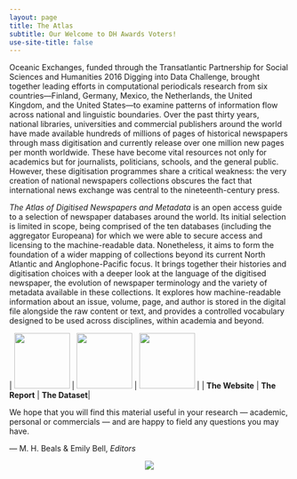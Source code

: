 ```yaml
---
layout: page
title: The Atlas
subtitle: Our Welcome to DH Awards Voters!
use-site-title: false
---
```


Oceanic Exchanges, funded through the Transatlantic Partnership for Social Sciences and Humanities 2016 Digging into Data Challenge, 
brought together leading efforts in computational periodicals research from six countries—Finland, Germany, Mexico, the Netherlands, 
the United Kingdom, and the United States—to examine patterns of information flow across national and linguistic boundaries. Over the 
past thirty years, national libraries, universities and commercial publishers around the world have made available hundreds of millions 
of pages of historical newspapers through mass digitisation and currently release over one million new pages per month worldwide. These 
have become vital resources not only for academics but for journalists, politicians, schools, and the general public. However, these digitisation 
programmes share a critical weakness: the very creation of national newspapers collections obscures the fact that international news exchange 
was central to the nineteenth-century press.

*The Atlas of Digitised Newspapers and Metadata* is an open access guide to a selection of newspaper databases around the world. Its initial 
selection is limited in scope, being comprised of the ten databases (including the aggregator Europeana) for which we were able to secure 
access and licensing to the machine-readable data. Nonetheless, it aims to form the foundation of a wider mapping of collections beyond its 
current North Atlantic and Anglophone-Pacific focus. It brings together their histories and digitisation choices with a deeper look at the 
language of the digitised newspaper, the evolution of newspaper terminology and the variety of metadata available in these collections. It 
explores how machine-readable information about an issue, volume, page, and author is stored in the digital file alongside the raw content 
or text, and provides a controlled vocabulary designed to be used across disciplines, within academia and beyond.

| <a href="../"><img src="https://www.digitisednewspapers.net/img/atlaslogo.png" height="100px"></a> | <a href="https://figshare.com/articles/online_resource/The_Atlas_of_Digitised_Newspapers_and_Metadata_Reports_from_Oceanic_Exchanges/11560059"><img height="100px" src="https://s3-eu-west-1.amazonaws.com/pfigshare-u-previews/22534592/thumb.png"></a> | <a href="https://figshare.com/articles/dataset/Full_Map_of_Digitised_Newspaper_Metadata/11560110"><img src="https://www.digitisednewspapers.net/img/map.jpeg" height="100px"></a> |
| **The Website** | **The Report**     |  **The Dataset**|

We hope that you will find this material useful in your research — academic, personal or commercials — and are happy to field any questions you may have.

— M. H. Beals & Emily Bell, *Editors*

<p align="center"><a href="http://dhawards.org/dhawards2020/voting/"><img src="https://cdn.pixabay.com/photo/2020/10/24/16/54/vote-5682043__340.png"></a></p>
